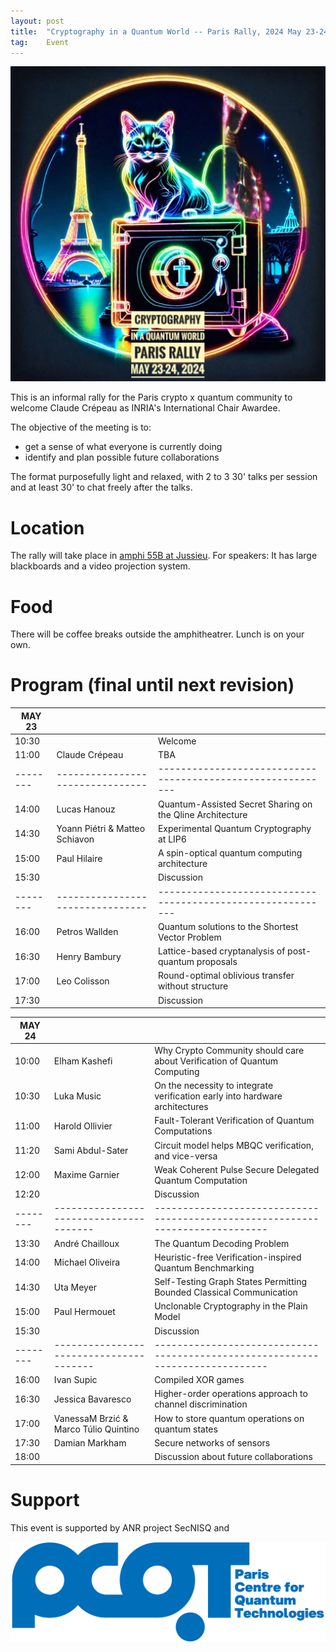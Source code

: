 ```yaml
---
layout: post
title:  "Cryptography in a Quantum World -- Paris Rally, 2024 May 23-24"
tag:    Event
---
```


![Logo](/assets/CIQWPR2024.jpg)

This is an informal rally for the Paris crypto x quantum community to
welcome Claude Crépeau as INRIA's International Chair Awardee.

The objective of the meeting is to:
- get a sense of what everyone is currently doing
- identify and plan possible future collaborations

The format purposefully light and relaxed, with 2 to 3 30' talks per
session and at least 30' to chat freely after the talks.

# Location 
The rally will take place in [amphi 55B at
Jussieu](https://what3words.com/streaks.begun.outdoor). For speakers:
It has large blackboards and a video projection system.

# Food
There will be coffee breaks outside the amphitheatrer. Lunch is on
your own.


# Program (final until next revision)

| MAY 23 |                                |                                                           |
|--------|--------------------------------|-----------------------------------------------------------|
| 10:30  |                                | Welcome                                                   |
| 11:00  | Claude Crépeau                 | TBA                                                       |
|--------|--------------------------------|-----------------------------------------------------------|
| 14:00  | Lucas Hanouz                   | Quantum-Assisted Secret Sharing on the Qline Architecture |
| 14:30  | Yoann Piétri & Matteo Schiavon | Experimental Quantum Cryptography at LIP6                 |
| 15:00  | Paul Hilaire                   | A spin-optical quantum computing architecture             |
| 15:30  |                                | Discussion                                                |
|--------|--------------------------------|-----------------------------------------------------------|
| 16:00  | Petros Wallden                 | Quantum solutions to the Shortest Vector Problem          |
| 16:30  | Henry Bambury                  | Lattice-based cryptanalysis of post-quantum proposals     |
| 17:00  | Leo Colisson                   | Round-optimal oblivious transfer without structure        |
| 17:30  |                                | Discussion                                                |

| MAY 24 |                                       |                                                                              |
|--------|---------------------------------------|------------------------------------------------------------------------------|
| 10:00  | Elham Kashefi                         | Why Crypto Community should care about Verification of Quantum Computing     |
| 10:30  | Luka Music                            | On the necessity to integrate verification early into hardware architectures |
| 11:00  | Harold Ollivier                       | Fault-Tolerant Verification of Quantum Computations                          |
| 11:20  | Sami Abdul-Sater                      | Circuit model helps MBQC verification, and vice-versa                        |
| 12:00  | Maxime Garnier                        | Weak Coherent Pulse Secure Delegated Quantum Computation                     |
| 12:20  |                                       | Discussion                                                                   |
|--------|---------------------------------------|------------------------------------------------------------------------------|
| 13:30  | André Chailloux                       | The Quantum Decoding Problem                                                 |
| 14:00  | Michael Oliveira                      | Heuristic-free Verification-inspired Quantum Benchmarking                    |
| 14:30  | Uta Meyer                             | Self-Testing Graph States Permitting Bounded Classical Communication         |
| 15:00  | Paul Hermouet                         | Unclonable Cryptography in the Plain Model                                   |
| 15:30  |                                       | Discussion                                                                   |
|--------|---------------------------------------|------------------------------------------------------------------------------|
| 16:00  | Ivan Supic                            | Compiled XOR games                                                           |
| 16:30  | Jessica Bavaresco                     | Higher-order operations approach to channel discrimination                   |
| 17:00  | VanessaM Brzić & Marco Túlio Quintino | How to store quantum operations on quantum states                            |
| 17:30  | Damian Markham                        | Secure networks of sensors                                                   |
| 18:00  |                                       | Discussion about future collaborations                                       |

# Support
This event is supported by ANR project SecNISQ and

![PCQT](/assets/PCQT-full-txt-bleu.jpg)


